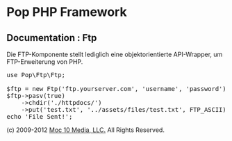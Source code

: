 Pop PHP Framework
=================

Documentation : Ftp
-------------------

Die FTP-Komponente stellt lediglich eine objektorientierte API-Wrapper, um FTP-Erweiterung von PHP.

<pre>
use Pop\Ftp\Ftp;

$ftp = new Ftp('ftp.yourserver.com', 'username', 'password');
$ftp->pasv(true)
    ->chdir('./httpdocs/')
    ->put('test.txt', '../assets/files/test.txt', FTP_ASCII);
echo 'File Sent!';
</pre>

(c) 2009-2012 [Moc 10 Media, LLC.](http://www.moc10media.com) All Rights Reserved.
